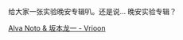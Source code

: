 给大家一张实验晚安专辑叭。还是说… 晚安实验专辑？

[Alva Noto & 坂本龙一 - Vrioon](https://www.youtube.com/playlist?list=PLw_IkukIYEyr9TsbzlqMy-C9OUnNfeBN3)